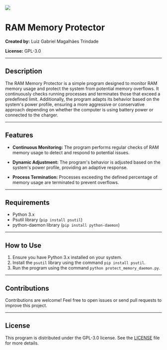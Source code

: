 <image src="https://www.gnu.org/graphics/gplv3-127x51.png">

# RAM Memory Protector

**Created by:** Luiz Gabriel Magalhães Trindade

**License:** GPL-3.0

---

## Description

The RAM Memory Protector is a simple program designed to monitor RAM memory usage and protect the system from potential memory overflows. It continuously checks running processes and terminates those that exceed a predefined limit. Additionally, the program adapts its behavior based on the system's power profile, ensuring a more aggressive or conservative approach depending on whether the computer is using battery power or connected to the charger.

---

## Features

- **Continuous Monitoring:** The program performs regular checks of RAM memory usage to detect and respond to potential issues.

- **Dynamic Adjustment:** The program's behavior is adjusted based on the system's power profile, providing an adaptive response.

- **Process Termination:** Processes exceeding the defined percentage of memory usage are terminated to prevent overflows.

---

## Requirements

- Python 3.x
- Psutil library (`pip install psutil`)
- python-daemon library (`pip install python-daemon`)

---

## How to Use

1. Ensure you have Python 3.x installed on your system.
2. Install the `psutil` library using the command `pip install psutil`.
3. Run the program using the command `python protect_memory_daemon.py`.

---

## Contributions

Contributions are welcome! Feel free to open issues or send pull requests to improve this project.

---

## License

This program is distributed under the GPL-3.0 license. See the [LICENSE](LICENSE) file for more details.
